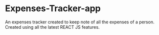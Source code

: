 # Expenses-Tracker-app
An expenses tracker created to keep note of all the expenses of a person.
Created using all the latest REACT JS features.

